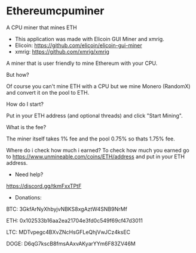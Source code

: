 # Ethereumcpuminer
A CPU miner that mines ETH
- This application was made with Elicoin GUI Miner and xmrig.
- Elicoin: https://github.com/elicoin/elicoin-gui-miner
- xmrig: https://github.com/xmrig/xmrig

A miner that is user friendly to mine Ethereum with your CPU.

But how? 

Of course you can't mine ETH with a CPU but we mine Monero (RandomX) and convert it on the pool to ETH.

How do I start?

Put in your ETH address (and optional threads) and click "Start Mining".

What is the fee? 

The miner itself takes 1% fee and the pool 0.75% so thats 1.75% fee.

Where do i check how much i earned?
To check how much you earned go to https://www.unmineable.com/coins/ETH/address and put in your ETH address.

- Need help?

https://discord.gg/tkmFxxTPtF


- Donations:

BTC: 3GkfArNyXhbyjvNBKS8xgAztW4SNB9NrMf

ETH: 0x102533b16aa2ea21704e3fd0c549f69cf47d3011

LTC: MDTvpegc4BXvZNcHsGFLeQhjVwJCz4ksEC

DOGE: D6qG7kscB8fmsAAxvAKyarYYm6F83ZV46M
